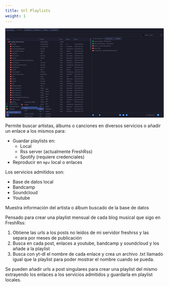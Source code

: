```yaml
---
title: Url Playlists
weight: 1
---
```


![Pasted image 20250509150917.png](Pasted-image-20250509150917.png)

Permite buscar artistas, álbums o canciones en diversos servicios o añadir un enlace a los mismos para:
- Guardar playlists en:
	- Local
	- Rss server (actualmente FreshRss)
	- Spotify (requiere credenciales)
- Reproducir en `mpv` local o enlaces
	  
Los servicios admitidos son:
- Base de datos local
- Bandcamp
- Soundcloud
- Youtube 

Muestra información del artista o álbum buscado de la base de datos

Pensado para crear una playlist mensual de cada blog musical que sigo en FreshRss:

1. Obtiene las urls a los posts no leídos de mi servidor freshrss y las separa por meses de publicación
2. Busca en cada post, enlaces a youtube, bandcamp y soundcloud y los añade a la playlist
3. Busca con yt-dl el nombre de cada enlace y crea un archivo .txt llamado igual que la playlist para poder mostrar el nombre cuando se pueda.

Se pueden añadir urls a post singulares para crear una playlist del mismo extrayendo los enlaces a los servicios admitidos y guardarla en playlist locales.

